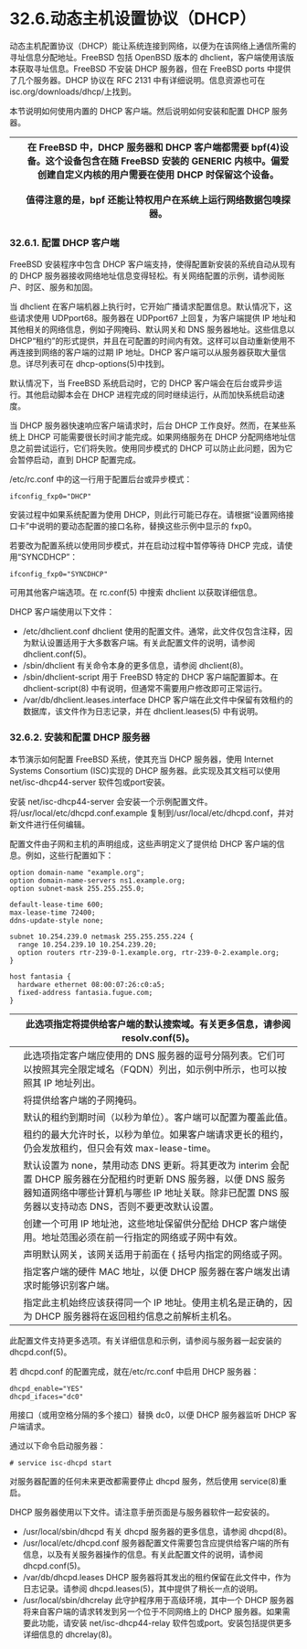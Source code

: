 # 32.6.动态主机设置协议（DHCP）


动态主机配置协议（DHCP）能让系统连接到网络，以便为在该网络上通信所需的寻址信息分配地址。FreeBSD 包括 OpenBSD 版本的 dhclient，客户端使用该版本获取寻址信息。FreeBSD 不安装 DHCP 服务器，但在 FreeBSD ports 中提供了几个服务器。DHCP 协议在 RFC 2131 中有详细说明。信息资源也可在 isc.org/downloads/dhcp/上找到。

本节说明如何使用内置的 DHCP 客户端。然后说明如何安装和配置 DHCP 服务器。

|  | 在 FreeBSD 中，DHCP 服务器和 DHCP 客户端都需要 bpf(4)设备。这个设备包含在随 FreeBSD 安装的 GENERIC 内核中。偏爱创建自定义内核的用户需要在使用 DHCP 时保留这个设备。<br /><br />值得注意的是，bpf 还能让特权用户在系统上运行网络数据包嗅探器。|
| -- | --------------------------------------------------------------------------------------------------------------------------------------------------------------------------------------------------------------------------------------- |

### 32.6.1. 配置 DHCP 客户端

FreeBSD 安装程序中包含 DHCP 客户端支持，使得配置新安装的系统自动从现有的 DHCP 服务器接收网络地址信息变得轻松。有关网络配置的示例，请参阅账户、时区、服务和加固。

当 dhclient 在客户端机器上执行时，它开始广播请求配置信息。默认情况下，这些请求使用 UDPport68。服务器在 UDPport67 上回复，为客户端提供 IP 地址和其他相关的网络信息，例如子网掩码、默认网关和 DNS 服务器地址。这些信息以 DHCP“租约”的形式提供，并且在可配置的时间内有效。这样可以自动重新使用不再连接到网络的客户端的过期 IP 地址。DHCP 客户端可以从服务器获取大量信息。详尽列表可在 dhcp-options(5)中找到。

默认情况下，当 FreeBSD 系统启动时，它的 DHCP 客户端会在后台或异步运行。其他启动脚本会在 DHCP 进程完成的同时继续运行，从而加快系统启动速度。

当 DHCP 服务器快速响应客户端请求时，后台 DHCP 工作良好。然而，在某些系统上 DHCP 可能需要很长时间才能完成。如果网络服务在 DHCP 分配网络地址信息之前尝试运行，它们将失败。使用同步模式的 DHCP 可以防止此问题，因为它会暂停启动，直到 DHCP 配置完成。

/etc/rc.conf 中的这一行用于配置后台或异步模式：

```
ifconfig_fxp0="DHCP"
```

安装过程中如果系统配置为使用 DHCP，则此行可能已存在。请根据“设置网络接口卡”中说明的要动态配置的接口名称，替换这些示例中显示的 fxp0。

若要改为配置系统以使用同步模式，并在启动过程中暂停等待 DHCP 完成，请使用“SYNCDHCP”：

```
ifconfig_fxp0="SYNCDHCP"
```

可用其他客户端选项。在 rc.conf(5) 中搜索 dhclient 以获取详细信息。

DHCP 客户端使用以下文件：

* /etc/dhclient.conf dhclient 使用的配置文件。通常，此文件仅包含注释，因为默认设置适用于大多数客户端。有关此配置文件的说明，请参阅 dhclient.conf(5)。
* /sbin/dhclient 有关命令本身的更多信息，请参阅 dhclient(8)。
* /sbin/dhclient-script 用于 FreeBSD 特定的 DHCP 客户端配置脚本。在 dhclient-script(8) 中有说明，但通常不需要用户修改即可正常运行。
* /var/db/dhclient.leases.interface DHCP 客户端在此文件中保留有效租约的数据库，该文件作为日志记录，并在 dhclient.leases(5) 中有说明。

### 32.6.2. 安装和配置 DHCP 服务器

本节演示如何配置 FreeBSD 系统，使其充当 DHCP 服务器，使用 Internet Systems Consortium (ISC)实现的 DHCP 服务器。此实现及其文档可以使用 net/isc-dhcp44-server 软件包或port安装。

安装 net/isc-dhcp44-server 会安装一个示例配置文件。将/usr/local/etc/dhcpd.conf.example 复制到/usr/local/etc/dhcpd.conf，并对新文件进行任何编辑。

配置文件由子网和主机的声明组成，这些声明定义了提供给 DHCP 客户端的信息。例如，这些行配置如下：

```
option domain-name "example.org";
option domain-name-servers ns1.example.org;
option subnet-mask 255.255.255.0;

default-lease-time 600;
max-lease-time 72400;
ddns-update-style none;

subnet 10.254.239.0 netmask 255.255.255.224 {
  range 10.254.239.10 10.254.239.20;
  option routers rtr-239-0-1.example.org, rtr-239-0-2.example.org;
}

host fantasia {
  hardware ethernet 08:00:07:26:c0:a5;
  fixed-address fantasia.fugue.com;
}
```

|  | 此选项指定将提供给客户端的默认搜索域。有关更多信息，请参阅 resolv.conf(5)。                                                                                                                                |
| -- | --------------------------------------------------------------------------------------------------------------------------------------------------------------------------------------------------------------------------- |
|  | 此选项指定客户端应使用的 DNS 服务器的逗号分隔列表。它们可以按照其完全限定域名（FQDN）列出，如示例中所示，也可以按照其 IP 地址列出。                                                                        |
|  | 将提供给客户端的子网掩码。                                                                                                                                                                                 |
|  | 默认的租约到期时间（以秒为单位）。客户端可以配置为覆盖此值。                                                                                                                                               |
|  | 租约的最大允许时长，以秒为单位。如果客户端请求更长的租约，仍会发放租约，但只会有效 max-lease-time。                                                                                                       |
|  | 默认设置为 none，禁用动态 DNS 更新。将其更改为 interim 会配置 DHCP 服务器在分配租约时更新 DNS 服务器，以便 DNS 服务器知道网络中哪些计算机与哪些 IP 地址关联。除非已配置 DNS 服务器以支持动态 DNS，否则不要更改默认设置。|
|  | 创建一个可用 IP 地址池，这些地址保留供分配给 DHCP 客户端使用。地址范围必须在前一行指定的网络或子网中有效。                                                                                                 |
|  | 声明默认网关，该网关适用于前面在 { 括号内指定的网络或子网。                                                                                                                                                |
|  | 指定客户端的硬件 MAC 地址，以便 DHCP 服务器在客户端发出请求时能够识别客户端。                                                                                                                              |
|  | 指定此主机始终应该获得同一个 IP 地址。使用主机名是正确的，因为 DHCP 服务器将在返回租约信息之前解析主机名。                                                                                                |

此配置文件支持更多选项。有关详细信息和示例，请参阅与服务器一起安装的 dhcpd.conf(5)。

若 dhcpd.conf 的配置完成，就在/etc/rc.conf 中启用 DHCP 服务器：

```
dhcpd_enable="YES"
dhcpd_ifaces="dc0"
```

用接口（或用空格分隔的多个接口）替换 dc0，以便 DHCP 服务器监听 DHCP 客户端请求。

通过以下命令启动服务器：

```
# service isc-dhcpd start
```

对服务器配置的任何未来更改都需要停止 dhcpd 服务，然后使用 service(8)重启。

DHCP 服务器使用以下文件。请注意手册页面是与服务器软件一起安装的。

* /usr/local/sbin/dhcpd 有关 dhcpd 服务器的更多信息，请参阅 dhcpd(8)。
* /usr/local/etc/dhcpd.conf 服务器配置文件需要包含应提供给客户端的所有信息，以及有关服务器操作的信息。有关此配置文件的说明，请参阅 dhcpd.conf(5)。
* /var/db/dhcpd.leases DHCP 服务器将其发出的租约保留在此文件中，作为日志记录。请参阅 dhcpd.leases(5)，其中提供了稍长一点的说明。
* /usr/local/sbin/dhcrelay 此守护程序用于高级环境，其中一个 DHCP 服务器将来自客户端的请求转发到另一个位于不同网络上的 DHCP 服务器。如果需要此功能，请安装 net/isc-dhcp44-relay 软件包或port。安装包括提供更多详细信息的 dhcrelay(8)。

